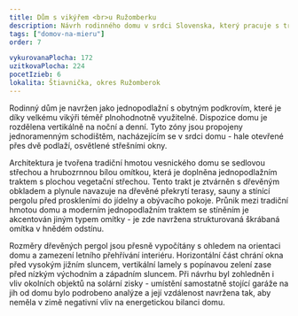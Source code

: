 ```yaml
---
title: Dům s vikýřem <br>u Ružomberku
description: Návrh rodinného domu v srdci Slovenska, který pracuje s tradičním i moderním tvaroslovím a nepopírá atmosféru lokality. Určen je pro mladou rodinu, která díky našim podrobným realizačním výkresům zrealizovala pasivní dům ve spolupráci s místními staviteli.
tags: ["domov-na-mieru"]
order: 7

vykurovanaPlocha: 172
uzitkovaPlocha: 224
pocetIzieb: 6
lokalita: Štiavnička, okres Ružomberok
---
```


Rodinný dům je navržen jako jednopodlažní s obytným podkrovím, které je díky velkému vikýři téměř plnohodnotně využitelné. Dispozice domu je rozdělena vertikálně na noční a denní. Tyto zóny jsou propojeny jednoramenným schodištěm, nacházejícím se v srdci domu - hale otevřené přes dvě podlaží, osvětlené střešními okny.

Architektura je tvořena tradiční hmotou vesnického domu se sedlovou střechou a hrubozrnnou bílou omítkou, která je doplněna jednopodlažním traktem s plochou vegetační střechou. Tento trakt je ztvárněn s dřevěným obkladem a plynule navazuje na dřevěné překrytí terasy, sauny a stínící pergolu před proskleními do jídelny a obývacího pokoje. Průnik mezi tradiční hmotou domu a moderním jednopodlažním traktem se stíněním je akcentován jiným typem omítky - je zde navržena strukturovaná škrábaná omítka v hnědém odstínu.

Rozměry dřevěných pergol jsou přesně vypočítány s ohledem na orientaci domu a zamezení letního přehřívání interiéru. Horizontální část chrání okna před vysokým jižním sluncem, vertikální lamely s popínavou zelení zase před nízkým východním a západním sluncem. Při návrhu byl zohledněn i vliv okolních objektů na solární zisky - umístění samostatně stojící garáže na jih od domu bylo podrobeno analýze a její vzdálenost navržena tak, aby neměla v zimě negativní vliv na energetickou bilanci domu.